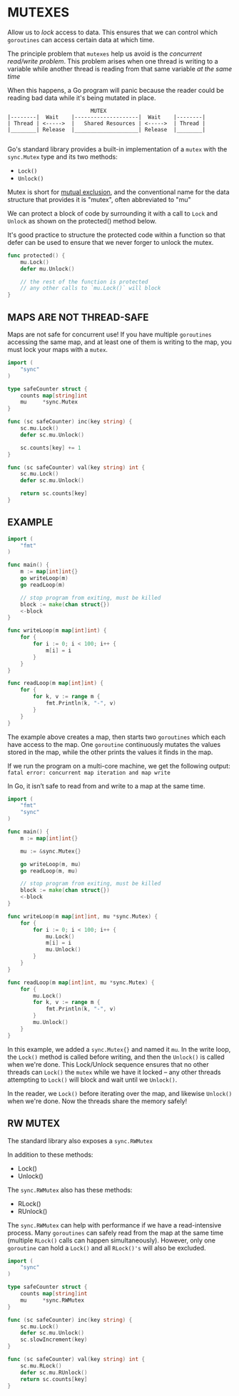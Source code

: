 # MUTEXES

Allow us to _lock_ access to data. This ensures that we can control which `goroutines` can access certain data at which time.

The principle problem that `mutexes` help us avoid is the _concurrent read/write problem_. This problem arises when one thread is writing to a variable while another thread is reading from that same variable _at the same time_

When this happens, a Go program will panic because the reader could be reading bad data while it's being mutated in place.

```text
                          MUTEX
|--------|  Wait    |--------------------|  Wait    |--------|
| Thread | <----->  |   Shared Resources | <----->  | Thread |
|________| Release  |____________________| Release  |________|


```

Go's standard library provides a built-in implementation of a `mutex` with the `sync.Mutex` type and its two methods:

- `Lock()`
- `Unlock()`

Mutex is short for [mutual exclusion](https://en.wikipedia.org/wiki/Mutual_exclusion), and the conventional name for the data structure that provides it is "mutex", often abbreviated to "mu"

We can protect a block of code by surrounding it with a call to `Lock` and `Unlock` as shown on the protected() method below.

It's good practice to structure the protected code within a function so that defer can be used to ensure that we never forger to unlock the mutex.

```go
func protected() {
    mu.Lock()
    defer mu.Unlock()

    // the rest of the function is protected
    // any other calls to `mu.Lock()` will block
}
```

## MAPS ARE NOT THREAD-SAFE

Maps are not safe for concurrent use! If you have multiple `goroutines` accessing the same map, and at least one of them is writing to the map, you must lock your maps with a `mutex`.

```go
import (
	"sync"
)

type safeCounter struct {
	counts map[string]int
	mu     *sync.Mutex
}

func (sc safeCounter) inc(key string) {
	sc.mu.Lock()
	defer sc.mu.Unlock()

	sc.counts[key] += 1
}

func (sc safeCounter) val(key string) int {
	sc.mu.Lock()
	defer sc.mu.Unlock()

	return sc.counts[key]
}
```

## EXAMPLE

```go
import (
	"fmt"
)

func main() {
	m := map[int]int{}
	go writeLoop(m)
	go readLoop(m)

	// stop program from exiting, must be killed
	block := make(chan struct{})
	<-block
}

func writeLoop(m map[int]int) {
	for {
		for i := 0; i < 100; i++ {
			m[i] = i
		}
	}
}

func readLoop(m map[int]int) {
	for {
		for k, v := range m {
			fmt.Println(k, "-", v)
		}
	}
}
```

The example above creates a map, then starts two `goroutines` which each have access to the map. One `goroutine` continuously mutates the values stored in the map, while the other prints the values it finds in the map.

If we run the program on a multi-core machine, we get the following output: `fatal error: concurrent map iteration and map write`

In Go, it isn’t safe to read from and write to a map at the same time.

```go
import (
	"fmt"
	"sync"
)

func main() {
	m := map[int]int{}

	mu := &sync.Mutex{}

	go writeLoop(m, mu)
	go readLoop(m, mu)

	// stop program from exiting, must be killed
	block := make(chan struct{})
	<-block
}

func writeLoop(m map[int]int, mu *sync.Mutex) {
	for {
		for i := 0; i < 100; i++ {
			mu.Lock()
			m[i] = i
			mu.Unlock()
		}
	}
}

func readLoop(m map[int]int, mu *sync.Mutex) {
	for {
		mu.Lock()
		for k, v := range m {
			fmt.Println(k, "-", v)
		}
		mu.Unlock()
	}
}
```

In this example, we added a `sync.Mutex{}` and named it `mu`. In the write loop, the `Lock()` method is called before writing, and then the `Unlock()` is called when we're done. This Lock/Unlock sequence ensures that no other threads can `Lock()` the `mutex` while we have it locked – any other threads attempting to `Lock()` will block and wait until we `Unlock()`.

In the reader, we `Lock()` before iterating over the map, and likewise `Unlock()` when we're done. Now the threads share the memory safely!

## RW MUTEX

The standard library also exposes a `sync.RWMutex`

In addition to these methods:

- Lock()
- Unlock()

The `sync.RWMutex` also has these methods:

- RLock()
- RUnlock()

The `sync.RWMutex` can help with performance if we have a read-intensive process. Many `goroutines` can safely read from the map at the same time (multiple `RLock()` calls can happen simultaneously). However, only one `goroutine` can hold a `Lock()` and all `RLock()'s` will also be excluded.

```go
import (
	"sync"
)

type safeCounter struct {
	counts map[string]int
	mu     *sync.RWMutex
}

func (sc safeCounter) inc(key string) {
	sc.mu.Lock()
	defer sc.mu.Unlock()
	sc.slowIncrement(key)
}

func (sc safeCounter) val(key string) int {
	sc.mu.RLock()
	defer sc.mu.RUnlock()
	return sc.counts[key]
}
```
